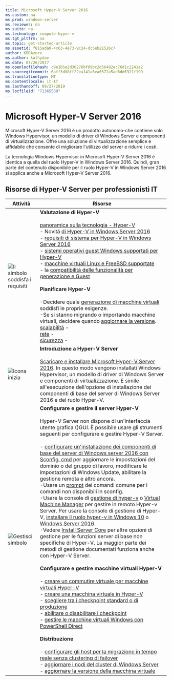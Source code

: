 ```yaml
---
title: Microsoft Hyper-V Server 2016
ms.custom: na
ms.prod: windows-server
ms.reviewer: na
ms.suite: na
ms.technology: compute-hyper-v
ms.tgt_pltfrm: na
ms.topic: get-started-article
ms.assetid: f815ada0-4c63-4e73-9c24-dc5eb21526c7
author: KBDAzure
ms.author: kathydav
ms.date: 07/26/2017
ms.openlocfilehash: c9e1b5e2d30276bf89bc2d56482ec76d1c2241a2
ms.sourcegitcommit: 6aff3d88ff22ea141a6ea6572a5ad8dd6321f199
ms.translationtype: MT
ms.contentlocale: it-IT
ms.lasthandoff: 09/27/2019
ms.locfileid: "71365580"
---
```

# <a name="microsoft-hyper-v-server-2016"></a>Microsoft Hyper-V Server 2016

Microsoft Hyper-V Server 2016 è un prodotto autonomo\-che contiene solo Windows Hypervisor, un modello di driver di Windows Server e componenti di virtualizzazione. Offre una soluzione di virtualizzazione semplice e affidabile che consente di migliorare l'utilizzo del server e ridurre i costi.

La tecnologia Windows Hypervisor in Microsoft Hyper-V Server 2016 è identica a quella del ruolo Hyper\-V in Windows Server 2016. Quindi, gran parte del contenuto disponibile per il ruolo Hyper\-V in Windows Server 2016 si applica anche a Microsoft Hyper-V Server 2016.

## <a name="hyper-v-server-resources-for-it-pros"></a>Risorse di Hyper\-V Server per professionisti IT

|Attività|Risorse|
|-|-|
|![Il simbolo soddisfa i requisiti](media/All_Symbols_MeetsRequirements.png)|**Valutazione di Hyper-V**<br /><br />[panoramica sulla tecnologia -   Hyper-V](hyper-v-technology-overview.md)<br />- Novità [di Hyper-V in Windows Server 2016](what-s-new-in-hyper-v-on-windows.md)<br />-   [requisiti di sistema per Hyper-V in Windows Server 2016](system-requirements-for-hyper-v-on-windows.md)<br />-   [sistemi operativi guest Windows supportati per Hyper-V](supported-windows-guest-operating-systems-for-hyper-v-on-windows.md)<br />-   [macchine virtuali Linux e FreeBSD supportate](supported-linux-and-freebsd-virtual-machines-for-hyper-v-on-windows.md)<br />-   la [compatibilità delle funzionalità per generazione e Guest](hyper-v-feature-compatibility-by-generation-and-guest.md)<br /><br />**Pianificare Hyper-V**<br /><br />-Decidere quale [generazione di macchine virtuali](plan/should-i-create-a-generation-1-or-2-virtual-machine-in-hyper-v.md) soddisfi le proprie esigenze. <br/>-Se si stanno migrando o importando macchine virtuali, decidere quando [aggiornare la versione](deploy/upgrade-virtual-machine-version-in-hyper-v-on-windows-or-windows-server.md). <br />[scalabilità](plan/plan-hyper-v-scalability-in-windows-server.md) -  <br />[rete](plan/plan-hyper-v-networking-in-windows-server.md) -  <br />[sicurezza](plan/plan-hyper-v-security-in-windows-server.md) - |
|![Icona inizia](media/All_Symbols_GetStarted.png)|**Introduzione a Hyper-V Server**<br /><br />[Scaricare e installare Microsoft Hyper\-V Server 2016](https://www.microsoft.com/evalcenter/evaluate-hyper-v-server-2016). In questo modo vengono installati Windows Hypervisor, un modello di driver di Windows Server e componenti di virtualizzazione. È simile all'esecuzione dell'opzione di installazione dei componenti di base del server di Windows Server 2016 e del ruolo Hyper\-V.|
|![Gestisci simbolo](media/All_Symbols_Administrator.png)|**Configurare e gestire il server Hyper-V**<br /><br />Hyper\-V Server non dispone di un'interfaccia utente grafica \(\)GUI. È possibile usare gli strumenti seguenti per configurare e gestire Hyper\-V Server.<br /><br />-   [configurare un'installazione dei componenti di base del server di Windows server 2016 con Sconfig. cmd](../../get-started/sconfig-on-ws2016.md) per aggiornare le impostazioni del dominio o del gruppo di lavoro, modificare le impostazioni di Windows Update, abilitare la gestione remota e altro ancora.<br />-Usare un [prompt](../../administration/windows-commands/windows-commands.md) dei comandi comune per i comandi non disponibili in sconfig.<br />-Usare la console di [gestione di hyper\-v](https://msdn.microsoft.com/virtualization/hyperv_on_windows/user_guide/remote_host_management) o [Virtual Machine Manager](https://docs.microsoft.com/system-center/vmm) per gestire in remoto Hyper\-v Server. Per usare la console di gestione di Hyper\-V, [installare il ruolo hyper\-v in Windows 10](https://docs.microsoft.com/virtualization/hyper-v-on-windows/quick-start/enable-hyper-v) o [Windows Server 2016](get-started/install-the-hyper-v-role-on-windows-server.md).<br />-Vedere [Install Server Core](../../get-started/getting-started-with-server-core.md) per altre opzioni di gestione per le funzioni server di base non specifiche di Hyper\-V. La maggior parte dei metodi di gestione documentati funziona anche con Hyper\-V Server.<br /><br />**Configurare e gestire macchine virtuali Hyper\-V**<br /><br />-   [creare un commutire virtuale per macchine virtuali Hyper-V](get-started/create-a-virtual-switch-for-hyper-v-virtual-machines.md)<br />-   [creare una macchina virtuale in Hyper-V](get-started/create-a-virtual-machine-in-hyper-v.md)<br />-   [scegliere tra i checkpoint standard o di produzione](manage/choose-between-standard-or-production-checkpoints-in-hyper-v.md)<br />-   [abilitare o disabilitare i checkpoint](manage/enable-or-disable-checkpoints-in-hyper-v.md)<br />-   [gestire le macchine virtuali Windows con PowerShell Direct](manage/manage-windows-virtual-machines-with-powershell-direct.md) <br /><br />**Distribuzione**<br /><br />-   [configurare gli host per la migrazione in tempo reale senza clustering di failover](deploy/set-up-hosts-for-live-migration-without-failover-clustering.md)<br />- [aggiornare i nodi del cluster di Windows Server](../../failover-clustering/cluster-operating-system-rolling-upgrade.md)<br />- [aggiornare la versione della macchina virtuale](deploy/upgrade-virtual-machine-version-in-hyper-v-on-windows-or-windows-server.md)<br />|
